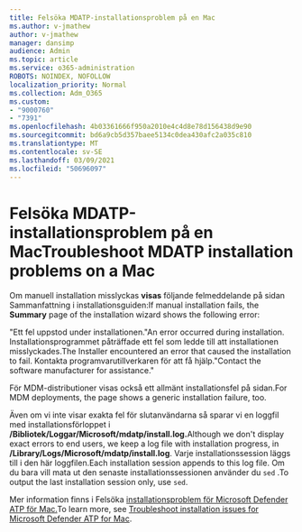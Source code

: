 ```yaml
---
title: Felsöka MDATP-installationsproblem på en Mac
ms.author: v-jmathew
author: v-jmathew
manager: dansimp
audience: Admin
ms.topic: article
ms.service: o365-administration
ROBOTS: NOINDEX, NOFOLLOW
localization_priority: Normal
ms.collection: Adm_O365
ms.custom:
- "9000760"
- "7391"
ms.openlocfilehash: 4b03361666f950a2010e4c4d8e78d156438d9e90
ms.sourcegitcommit: bd6a9cb5d357baee5134c0dea430afc2a035c810
ms.translationtype: MT
ms.contentlocale: sv-SE
ms.lasthandoff: 03/09/2021
ms.locfileid: "50696097"
---
```

# <a name="troubleshoot-mdatp-installation-problems-on-a-mac"></a><span data-ttu-id="f0b5f-102">Felsöka MDATP-installationsproblem på en Mac</span><span class="sxs-lookup"><span data-stu-id="f0b5f-102">Troubleshoot MDATP installation problems on a Mac</span></span>

<span data-ttu-id="f0b5f-103">Om manuell installation misslyckas **visas** följande felmeddelande på sidan Sammanfattning i installationsguiden:</span><span class="sxs-lookup"><span data-stu-id="f0b5f-103">If manual installation fails, the **Summary** page of the installation wizard shows the following error:</span></span>

<span data-ttu-id="f0b5f-104">"Ett fel uppstod under installationen.</span><span class="sxs-lookup"><span data-stu-id="f0b5f-104">"An error occurred during installation.</span></span> <span data-ttu-id="f0b5f-105">Installationsprogrammet påträffade ett fel som ledde till att installationen misslyckades.</span><span class="sxs-lookup"><span data-stu-id="f0b5f-105">The Installer encountered an error that caused the installation to fail.</span></span> <span data-ttu-id="f0b5f-106">Kontakta programvarutillverkaren för att få hjälp."</span><span class="sxs-lookup"><span data-stu-id="f0b5f-106">Contact the software manufacturer for assistance."</span></span>

<span data-ttu-id="f0b5f-107">För MDM-distributioner visas också ett allmänt installationsfel på sidan.</span><span class="sxs-lookup"><span data-stu-id="f0b5f-107">For MDM deployments, the page shows a generic installation failure, too.</span></span>

<span data-ttu-id="f0b5f-108">Även om vi inte visar exakta fel för slutanvändarna så sparar vi en loggfil med installationsförloppet i **/Bibliotek/Loggar/Microsoft/mdatp/install.log.**</span><span class="sxs-lookup"><span data-stu-id="f0b5f-108">Although we don't display exact errors to end users, we keep a log file with installation progress, in **/Library/Logs/Microsoft/mdatp/install.log**.</span></span> <span data-ttu-id="f0b5f-109">Varje installationssession läggs till i den här loggfilen.</span><span class="sxs-lookup"><span data-stu-id="f0b5f-109">Each installation session appends to this log file.</span></span> <span data-ttu-id="f0b5f-110">Om du bara vill mata ut den senaste installationssessionen använder du `sed` .</span><span class="sxs-lookup"><span data-stu-id="f0b5f-110">To output the last installation session only, use `sed`.</span></span>

<span data-ttu-id="f0b5f-111">Mer information finns i Felsöka [installationsproblem för Microsoft Defender ATP för Mac.](https://go.microsoft.com/fwlink/?linkid=2144615)</span><span class="sxs-lookup"><span data-stu-id="f0b5f-111">To learn more, see [Troubleshoot installation issues for Microsoft Defender ATP for Mac](https://go.microsoft.com/fwlink/?linkid=2144615).</span></span>
